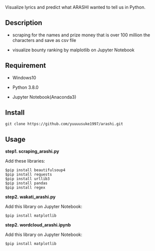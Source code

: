 Visualize lyrics and predict what ARASHI wanted to tell us in Python. 

## Description
* scraping for the names and prize money that is over 100 million the characters and save as csv file

* visualize bounty ranking by malplotlib on Jupyter Notebook

## Requirement
* Windows10

* Python 3.8.0

* Jupyter Notebook(Anaconda3)

## Install
```
git clone https://github.com/yuuuusuke1997/arashi.git
```

## Usage
**step1. scraping_arashi.py**

Add these libraries:
```
$pip install beautifulsoup4
$pip install requests
$pip install urllib3
$pip install pandas
$pip install regex
```

**step2. wakati_arashi.py**

Add this library on Jupyter Notebook:
```
$pip install matplotlib
```

**step2. wordcloud_arashi.ipynb**

Add this library on Jupyter Notebook:
```
$pip install matplotlib
```
